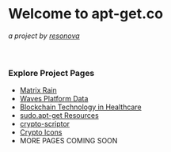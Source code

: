 # Welcome to apt-get.co
 _a project by [resonova](https://www.resonova.com)_
<br>
<br>
<br>

### Explore Project Pages
- [Matrix Rain](http://www.apt-get.co/matrix.html)
- [Waves Platform Data](http://www.apt-get.co/waves.html)
- [Blockchain Technology in Healthcare](http://www.apt-get.co/medical-blockchain.html)
- [sudo.apt-get Resources](http://sudo.apt-get.co)
- [crypto-scriptor](http://www.apt-get.co/crypto-scriptor.html)
- [Crypto Icons](http://www.apt-get.co/docs/assets/crypto-icons/index.html)
- MORE PAGES COMING SOON
